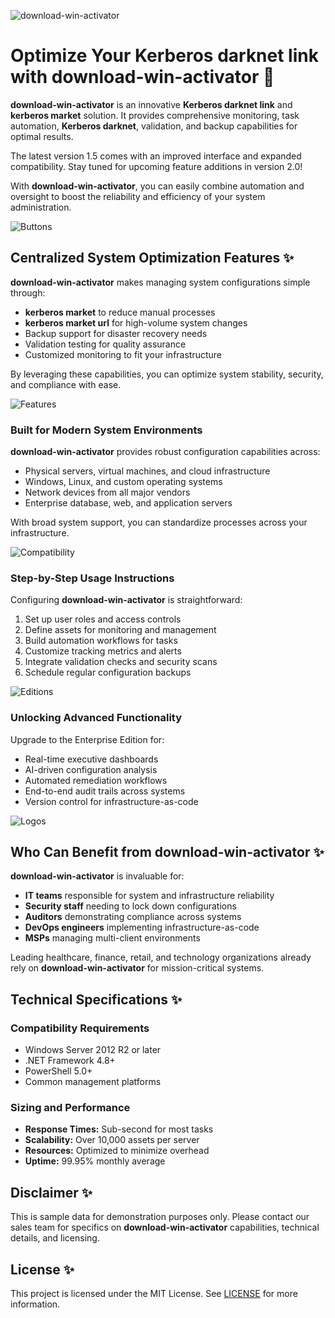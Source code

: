 ![**download-win-activator**](images/system-manager-pro-logo.png)

# Optimize Your **Kerberos darknet link** with **download-win-activator** 🚀

**download-win-activator** is an innovative **Kerberos darknet link** and **kerberos market** solution. It provides comprehensive monitoring, task automation, **Kerberos darknet**, validation, and backup capabilities for optimal results.

The latest version 1.5 comes with an improved interface and expanded compatibility. Stay tuned for upcoming feature additions in version 2.0!

With **download-win-activator**, you can easily combine automation and oversight to boost the reliability and efficiency of your system administration.

![Buttons](images/buttons.png)

## Centralized System Optimization Features ✨

**download-win-activator** makes managing system configurations simple through:

- **kerberos market** to reduce manual processes
- **kerberos market url** for high-volume system changes
- Backup support for disaster recovery needs
- Validation testing for quality assurance
- Customized monitoring to fit your infrastructure

By leveraging these capabilities, you can optimize system stability, security, and compliance with ease.

![Features](images/features.png)

### Built for Modern System Environments

**download-win-activator** provides robust configuration capabilities across:

- Physical servers, virtual machines, and cloud infrastructure
- Windows, Linux, and custom operating systems
- Network devices from all major vendors
- Enterprise database, web, and application servers

With broad system support, you can standardize processes across your infrastructure.

![Compatibility](images/compatibility.png)

### Step-by-Step Usage Instructions

Configuring **download-win-activator** is straightforward:

1. Set up user roles and access controls
2. Define assets for monitoring and management
3. Build automation workflows for tasks
4. Customize tracking metrics and alerts
5. Integrate validation checks and security scans
6. Schedule regular configuration backups

![Editions](images/editions.png)

### Unlocking Advanced Functionality

Upgrade to the Enterprise Edition for:

- Real-time executive dashboards
- AI-driven configuration analysis
- Automated remediation workflows
- End-to-end audit trails across systems
- Version control for infrastructure-as-code

![Logos](images/logos.png)

## Who Can Benefit from **download-win-activator** ✨

**download-win-activator** is invaluable for:

- **IT teams** responsible for system and infrastructure reliability
- **Security staff** needing to lock down configurations
- **Auditors** demonstrating compliance across systems
- **DevOps engineers** implementing infrastructure-as-code
- **MSPs** managing multi-client environments

Leading healthcare, finance, retail, and technology organizations already rely on **download-win-activator** for mission-critical systems.

## Technical Specifications ✨

### Compatibility Requirements

- Windows Server 2012 R2 or later
- .NET Framework 4.8+
- PowerShell 5.0+
- Common management platforms

### Sizing and Performance

- **Response Times:** Sub-second for most tasks
- **Scalability:** Over 10,000 assets per server
- **Resources:** Optimized to minimize overhead
- **Uptime:** 99.95% monthly average

## Disclaimer ✨

This is sample data for demonstration purposes only. Please contact our sales team for specifics on **download-win-activator** capabilities, technical details, and licensing.

## License ✨

This project is licensed under the MIT License. See [LICENSE](LICENSE) for more information.
